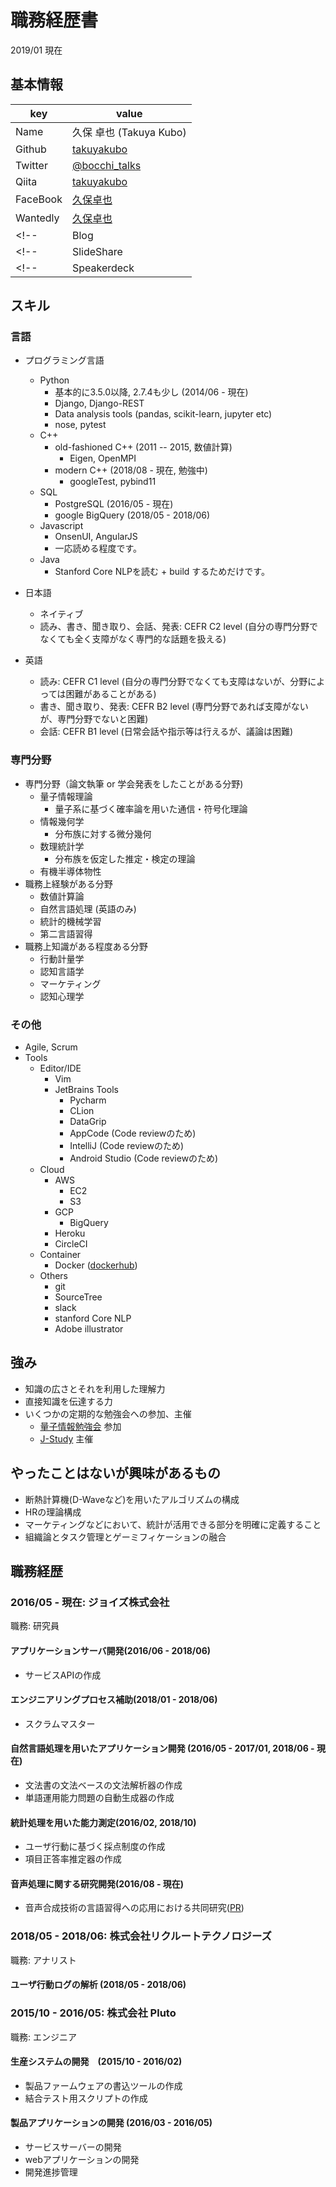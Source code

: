 # 職務経歴書
2019/01 現在

## 基本情報

|key|value|
|---|-----|
|Name|久保 卓也 (Takuya Kubo)|
|Github|[takuyakubo](https://github.com/takuyakubo)|
|Twitter|[@bocchi_talks](https://twitter.com/bocchi_talks)|
|Qiita|[takuyakubo](https://qiita.com/takuyakubo)|
|FaceBook|[久保卓也](https://www.facebook.com/bocchi.talks)|
|Wantedly|[久保卓也](https://www.wantedly.com/users/18261452)|
<!-- |Blog|[ふーばーブログ](http://foobar.blog.com)| -->
<!-- |SlideShare|[foobar](http://www.slideshare.net/foobar)| -->
<!-- |Speakerdeck|[foobar](https://speakerdeck.com/foobar)| -->

## スキル

### 言語

- プログラミング言語
  - Python
    - 基本的に3.5.0以降, 2.7.4も少し (2014/06 - 現在)
    - Django, Django-REST
    - Data analysis tools (pandas, scikit-learn, jupyter etc)
    - nose, pytest
  - C++
    - old-fashioned C++ (2011 -- 2015, 数値計算)
      - Eigen, OpenMPI
    - modern C++ (2018/08 - 現在, 勉強中)
      - googleTest, pybind11
  - SQL
    - PostgreSQL (2016/05 - 現在)
    - google BigQuery (2018/05 - 2018/06)
  - Javascript
    - OnsenUI, AngularJS
    - 一応読める程度です。
  - Java
    - Stanford Core NLPを読む + build するためだけです。
  
- 日本語
  - ネイティブ
  - 読み、書き、聞き取り、会話、発表: CEFR C2 level (自分の専門分野でなくても全く支障がなく専門的な話題を扱える)
- 英語
  - 読み: CEFR C1 level (自分の専門分野でなくても支障はないが、分野によっては困難があることがある)
  - 書き、聞き取り、発表: CEFR B2 level (専門分野であれば支障がないが、専門分野でないと困難)
  - 会話: CEFR B1 level (日常会話や指示等は行えるが、議論は困難)

### 専門分野
- 専門分野（論文執筆 or 学会発表をしたことがある分野)
  - 量子情報理論
    - 量子系に基づく確率論を用いた通信・符号化理論
  - 情報幾何学
    - 分布族に対する微分幾何
  - 数理統計学
    - 分布族を仮定した推定・検定の理論
  - 有機半導体物性
- 職務上経験がある分野
  - 数値計算論
  - 自然言語処理 (英語のみ)
  - 統計的機械学習
  - 第二言語習得
- 職務上知識がある程度ある分野
  - 行動計量学
  - 認知言語学
  - マーケティング
  - 認知心理学

### その他

- Agile, Scrum
- Tools
  - Editor/IDE
    - Vim
    - JetBrains Tools
      - Pycharm
      - CLion
      - DataGrip
      - AppCode (Code reviewのため)
      - IntelliJ (Code reviewのため)
      - Android Studio (Code reviewのため)
  - Cloud
    - AWS
      - EC2
      - S3
    - GCP
      - BigQuery
    - Heroku
    - CircleCI
  - Container
    - Docker ([dockerhub](https://hub.docker.com/u/takuyakubo))
  - Others
    - git
    - SourceTree
    - slack
    - stanford Core NLP
    - Adobe illustrator

## 強み
- 知識の広さとそれを利用した理解力
- 直接知識を伝達する力
- いくつかの定期的な勉強会への参加、主催
  - [量子情報勉強会](https://connpass.com/series/503/) 参加
  - [J-Study](https://joyz.connpass.com/) 主催

## やったことはないが興味があるもの
- 断熱計算機(D-Waveなど)を用いたアルゴリズムの構成
- HRの理論構成
- マーケティングなどにおいて、統計が活用できる部分を明確に定義すること
- 組織論とタスク管理とゲーミフィケーションの融合

## 職務経歴

### 2016/05 - 現在: ジョイズ株式会社

職務: 研究員

#### アプリケーションサーバ開発(2016/06 - 2018/06)

- サービスAPIの作成

#### エンジニアリングプロセス補助(2018/01 - 2018/06)

- スクラムマスター

#### 自然言語処理を用いたアプリケーション開発 (2016/05 - 2017/01, 2018/06 - 現在)

- 文法書の文法ベースの文法解析器の作成
- 単語運用能力問題の自動生成器の作成

#### 統計処理を用いた能力測定(2016/02, 2018/10)

- ユーザ行動に基づく採点制度の作成
- 項目正答率推定器の作成

#### 音声処理に関する研究開発(2016/08 - 現在)

- 音声合成技術の言語習得への応用における共同研究([PR](https://prtimes.jp/main/html/rd/p/000000009.000017644.html))

### 2018/05 - 2018/06: 株式会社リクルートテクノロジーズ

職務: アナリスト

#### ユーザ行動ログの解析 (2018/05 - 2018/06)

### 2015/10 - 2016/05: 株式会社 Pluto

職務: エンジニア

#### 生産システムの開発　(2015/10 - 2016/02)

- 製品ファームウェアの書込ツールの作成
- 結合テスト用スクリプトの作成

#### 製品アプリケーションの開発 (2016/03 - 2016/05)

- サービスサーバーの開発 
- webアプリケーションの開発 
- 開発進捗管理
